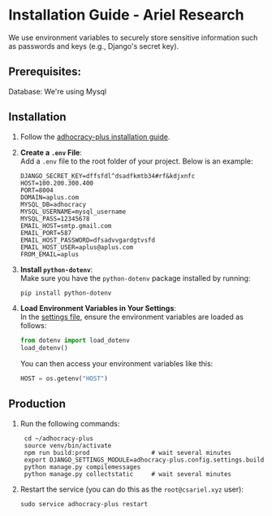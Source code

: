 # Installation Guide - Ariel Research 

We use environment variables to securely store sensitive information such as passwords and keys (e.g., Django's secret key).

## Prerequisites:
Database: We're using Mysql

## Installation

1. Follow the [adhocracy-plus installation guide](https://github.com/ariel-research/adhocracy-plus/README.md).

2. **Create a `.env` File**:  
   Add a `.env` file to the root folder of your project. Below is an example:

    ```env
    DJANGO_SECRET_KEY=dffsfdl^dsadfkmtb34#rf&kdjxnfc
    HOST=100.200.300.400
    PORT=8004
    DOMAIN=aplus.com
    MYSQL_DB=adhocracy
    MYSQL_USERNAME=mysql_username
    MYSQL_PASS=12345678
    EMAIL_HOST=smtp.gmail.com
    EMAIL_PORT=587
    EMAIL_HOST_PASSWORD=dfsadvvgardgtvsfd
    EMAIL_HOST_USER=aplus@aplus.com
    FROM_EMAIL=aplus
    ```

3. **Install `python-dotenv`**:  
   Make sure you have the `python-dotenv` package installed by running:

    ```bash
    pip install python-dotenv
    ```

4. **Load Environment Variables in Your Settings**:  
   In the [settings file](../adhocracy-plus/config/settings/), ensure the environment variables are loaded as follows:

    ```python
    from dotenv import load_dotenv
    load_dotenv()
    ```

   You can then access your environment variables like this:

    ```python
    HOST = os.getenv("HOST")
    ```

## Production
1. Run the following commands:

        cd ~/adhocracy-plus
        source venv/bin/activate
        npm run build:prod                 # wait several minutes
        export DJANGO_SETTINGS_MODULE=adhocracy-plus.config.settings.build
        python manage.py compilemessages
        python manage.py collectstatic     # wait several minutes

3. Restart the service (you can do this as the `root@csariel.xyz` user):
    ```
    sudo service adhocracy-plus restart
    ```
